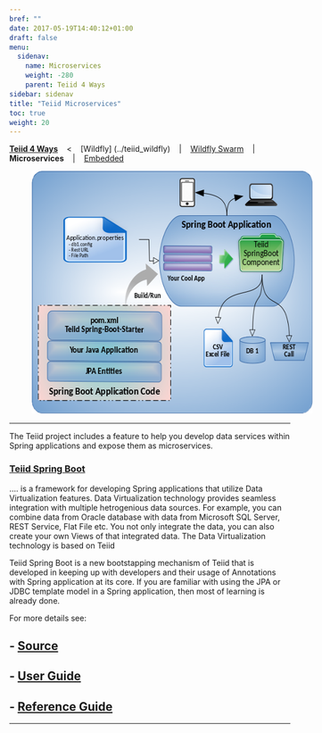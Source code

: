 ```yaml
---
bref: ""
date: 2017-05-19T14:40:12+01:00
draft: false
menu:
  sidenav:
    name: Microservices
    weight: -280
    parent: Teiid 4 Ways
sidebar: sidenav
title: "Teiid Microservices"
toc: true
weight: 20
---
```


[**Teiid 4 Ways**](..) &nbsp;&nbsp; <  &nbsp;&nbsp; [Wildfly] (../teiid_wildfly) &nbsp;&nbsp; | &nbsp;&nbsp; [Wildfly Swarm](../wildfly_swarm) &nbsp;&nbsp; | &nbsp;&nbsp; **Microservices** &nbsp;&nbsp; | &nbsp;&nbsp;  [Embedded](../embedded)

<div>
<img width="583" height="435" src="../../images/teiid-spring-boot.png" frameborder="2" hspace="40" ></img>
</div>

---

The Teiid project includes a feature to help you develop data services within Spring applications and expose them as microservices.

### [**Teiid Spring Boot**](https://github.com/teiid/teiid-spring-boot)

.... is a framework for developing Spring applications that utilize Data Virtualization features. Data Virtualization technology provides seamless integration with multiple hetrogenious data sources. For example, you can combine data from Oracle database with data from Microsoft SQL Server, REST Service, Flat File etc. You not only integrate the data, you can also create your own Views of that integrated data. The Data Virtualization technology is based on Teiid

Teiid Spring Boot is a new bootstapping mechanism of Teiid that is developed in keeping up with developers and their usage of Annotations with Spring application at its core. If you are familiar with using the JPA or JDBC template model in a Spring application, then most of learning is already done.

For more details see:

## - [Source](https://github.com/teiid/teiid-spring-boot)

## - [User Guide](https://github.com/teiid/teiid-spring-boot/blob/master/docs/UserGuide.adoc)

## - [Reference Guide](https://github.com/teiid/teiid-spring-boot/blob/master/docs/Reference.adoc)

---
